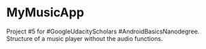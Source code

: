 # MyMusicApp
Project #5 for #GoogleUdacityScholars #AndroidBasicsNanodegree.
Structure of a music player without the audio functions.

